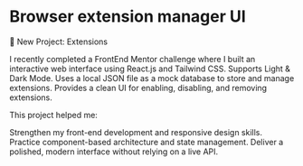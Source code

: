 # Browser extension manager UI

🚀 New Project: Extensions

I recently completed a FrontEnd Mentor challenge where I built an interactive web interface using React.js and Tailwind CSS.
Supports Light & Dark Mode.
Uses a local JSON file as a mock database to store and manage extensions.
Provides a clean UI for enabling, disabling, and removing extensions.

This project helped me:

Strengthen my front-end development and responsive design skills.
Practice component-based architecture and state management.
Deliver a polished, modern interface without relying on a live API.
